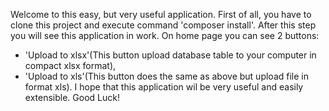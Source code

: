 Welcome to this easy, but very useful application. First of all, you have to clone this project and execute command 
'composer install'. After this step you will see this application in work.
 On home page you can see 2 buttons: 
 - 'Upload to xlsx'(This button upload database table to your computer in compact xlsx format),
 - 'Upload to xls'(This button does the same as above but upload file in format xls).
I hope that this application wil be very useful and easily extensible. Good Luck!